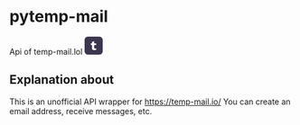 # pytemp-mail
Api of temp-mail.lol
![image](data:image/png;base64,iVBORw0KGgoAAAANSUhEUgAAACAAAAAgCAYAAABzenr0AAAA5ElEQVR4AWOAAVszfzYgzgPi40D8BYj/Uxl/gZqdB7ILYivCcmkgvgBSSA8MtUsa7nNky+nsCDaQA3LhgvTHuQygeBlABxwHOeDnADrgJwOIMZB4aDtgQu+M/1u37KK/A86cPv8fCdDfAUAwQh1ADFi1fP0wdsD1azfBGA2AxOB47uwlIzARjjpg1AHF+XVwuUCfBNo74OHDx1iz4tev32hVDmDWgjgAqHakT3XcVN8NqhVBvoaHwMEDR/8nx+WTZM5oi2igG6VfBkWzPG8AHZA34F2zAe+cYuuen6Zh9/w0evccAMXVloMHbjtAAAAAAElFTkSuQmCC)

## Explanation about
This is an unofficial API wrapper for https://temp-mail.io/
You can create an email address, receive messages, etc.
